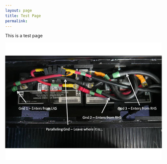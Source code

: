 ```yaml
---
layout: page
title: Test Page
permalink: 
---
```


This is a test page

<img src="/assets/webgroundcablestext.jpg"/>
